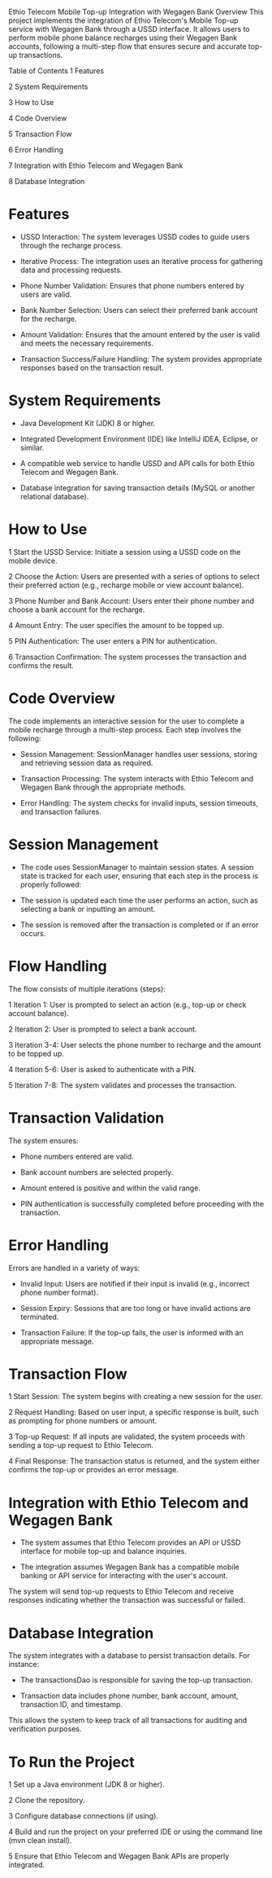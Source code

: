 Ethio Telecom Mobile Top-up Integration with Wegagen Bank
Overview
This project implements the integration of Ethio Telecom's Mobile Top-up service with Wegagen Bank through a USSD interface. It allows users to perform mobile phone balance recharges using their Wegagen Bank accounts, following a multi-step flow that ensures secure and accurate top-up transactions.

Table of Contents
1 Features

2 System Requirements

 3 How to Use

4 Code Overview

5 Transaction Flow

6 Error Handling

7 Integration with Ethio Telecom and Wegagen Bank

8 Database Integration

Features
===============
* USSD Interaction: The system leverages USSD  codes to guide users through the recharge process.

* Iterative Process: The integration uses an iterative process for gathering data and processing requests.

* Phone Number Validation: Ensures that phone numbers entered by users are valid.

* Bank Number Selection: Users can select their preferred bank account for the recharge.

* Amount Validation: Ensures that the amount entered by the user is valid and meets the necessary requirements.

* Transaction Success/Failure Handling: The system provides appropriate responses based on the transaction result.

System Requirements
================================================================================================================
* Java Development Kit (JDK) 8 or higher.

* Integrated Development Environment (IDE) like IntelliJ IDEA, Eclipse, or similar.

* A compatible web service to handle USSD and API calls for both Ethio Telecom and Wegagen Bank.

* Database integration for saving transaction details (MySQL or another relational database).

How to Use
============================================================================================================
1 Start the USSD Service: Initiate a session using a USSD code on the mobile device.

2 Choose the Action: Users are presented with a series of options to select their preferred action (e.g., recharge mobile or view account balance).

3 Phone Number and Bank Account: Users enter their phone number and choose a bank account for the recharge.

4 Amount Entry: The user specifies the amount to be topped up.

5 PIN Authentication: The user enters a PIN for authentication.

6 Transaction Confirmation: The system processes the transaction and confirms the result.

Code Overview
==============================================================================================================
The code implements an interactive session for the user to complete a mobile recharge through a multi-step process. Each step involves the following:

* Session Management: SessionManager handles user sessions, storing and retrieving session data as required.

* Transaction Processing: The system interacts with Ethio Telecom and Wegagen Bank through the appropriate methods.

* Error Handling: The system checks for invalid inputs, session timeouts, and transaction failures.

Session Management
=================================================================================================================
* The code uses SessionManager to maintain session states. A session state is tracked for each user, ensuring that each step in the process is properly followed:

* The session is updated each time the user performs an action, such as selecting a bank or inputting an amount.

* The session is removed after the transaction is completed or if an error occurs.

Flow Handling
========================================================================================================================
The flow consists of multiple iterations (steps):

1 Iteration 1: User is prompted to select an action (e.g., top-up or check account balance).

2  Iteration 2: User is prompted to select a bank account.

3 Iteration 3-4: User selects the phone number to recharge and the amount to be topped up.

4 Iteration 5-6: User is asked to authenticate with a PIN.

5 Iteration 7-8: The system validates and processes the transaction.

Transaction Validation
===============================================================================================================
The system ensures:

* Phone numbers entered are valid.

* Bank account numbers are selected properly.

* Amount entered is positive and within the valid range.

* PIN authentication is successfully completed before proceeding with the transaction.

Error Handling
==========================================================================================================
Errors are handled in a variety of ways:

* Invalid Input: Users are notified if their input is invalid (e.g., incorrect phone number format).

* Session Expiry: Sessions that are too long or have invalid actions are terminated.

* Transaction Failure: If the top-up fails, the user is informed with an appropriate message.

Transaction Flow
=========================================================================================================
1 Start Session: The system begins with creating a new session for the user.

2 Request Handling: Based on user input, a specific response is built, such as prompting for phone numbers or amount.

3 Top-up Request: If all inputs are validated, the system proceeds with sending a top-up request to Ethio Telecom.

4 Final Response: The transaction status is returned, and the system either confirms the top-up or provides an error message.

Integration with Ethio Telecom and Wegagen Bank
===================================================================================================================
* The system assumes that Ethio Telecom provides an API or USSD interface for mobile top-up and balance inquiries.

* The integration assumes Wegagen Bank has a compatible mobile banking or API service for interacting with the user's account.

The system will send top-up requests to Ethio Telecom and receive responses indicating whether the transaction was successful or failed.

Database Integration
===============================================================================================================
 The system integrates with a database to persist transaction details. For instance:

* The transactionsDao is responsible for saving the top-up transaction.

* Transaction data includes phone number, bank account, amount, transaction ID, and timestamp.

This allows the system to keep track of all transactions for auditing and verification purposes.

To Run the Project
==================================================================================================================
1 Set up a Java environment (JDK 8 or higher).

2 Clone the repository.

3 Configure database connections (if using).

4 Build and run the project on your preferred IDE or using the command line (mvn clean install).

5 Ensure that Ethio Telecom and Wegagen Bank APIs are properly integrated.
